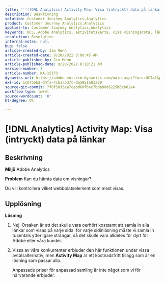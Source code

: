 ```yaml
---
title: '''[!DNL Analytics] Activity Map: Visa (intryckt) data på länkar'
description: Beskrivning
solution: Customer Journey Analytics,Analytics
product: Customer Journey Analytics,Analytics
applies-to: Customer Journey Analytics,Analytics
keywords: KCS, Adobe Analytics, aktivitetskarta, visa visningsdata, länkar, vyer
resolution: Resolution
internal-notes: null
bug: false
article-created-by: Jim Menn
article-created-date: 9/20/2022 8:08:45 AM
article-published-by: Jim Menn
article-published-date: 9/20/2022 8:18:21 AM
version-number: 3
article-number: KA-15373
dynamics-url: https://adobe-ent.crm.dynamics.com/main.aspx?forceUCI=1&pagetype=entityrecord&etn=knowledgearticle&id=80e75a6f-bb38-ed11-9db1-0022480866ad
exl-id: 1cb7b6b2-d4fa-4cb1-bd7c-da5951a81a20
source-git-commit: 7f0f5035ea7cebd60f6ec7bda9de6225b6c602a4
workflow-type: tm+mt
source-wordcount: '0'
ht-degree: 0%

---
```


# [!DNL Analytics] Activity Map: Visa (intryckt) data på länkar

## Beskrivning


<b>Miljö</b>
Adobe Analytics

<b>Problem</b>
Kan du hämta data om visningar?

Du vill kontrollera vilket webbplatselement som mest visas.


## Upplösning


<b>Lösning</b>

1. Nej. Orsaken är att det skulle vara oerhört kostsamt att samla in alla länkar som visas på varje sida: för varje sidinläsning måste vi samla in tusentals ytterligare strängar, så det skulle vara alldeles för dyrt för Adobe eller våra kunder.
2. Vissa av våra konkurrenter erbjuder den här funktionen under vissa avtalsalternativ, men <b>Activity Map</b> är ett kostnadsfritt tillägg som är en lösning som passar alla.

   Anpassade priser för anpassad samling är inte något som vi för närvarande erbjuder.
